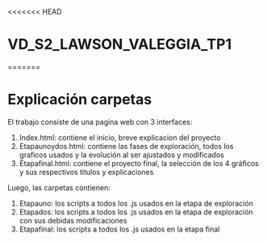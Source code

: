 <<<<<<< HEAD
# VD_S2_LAWSON_VALEGGIA_TP1
=======
# Explicación carpetas
El trabajo consiste de una pagina web con 3 interfaces:
1. Index.html: contiene el inicio, breve explicacion del proyecto
2. Etapaunoydos.html: contiene las fases de exploración, todos los graficos usados y la evolución al ser ajustados y modificados
3. Etapafinal.html: contiene el proyecto final, la selección de los 4 gráficos y sus respectivos titulos y explicaciones

Luego, las carpetas contienen:
1. Etapauno: los scripts a todos los .js usados en la etapa de exploración
2. Etapados: los scripts a todos los .js usados en la etapa de exploración con sus debidas modificaciones
3. Etapafinal: los scripts a todos los .js usados en la etapa final

